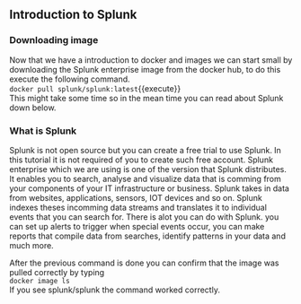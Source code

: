 ## Introduction to Splunk
### Downloading image
Now that we have a introduction to docker and images we can start small by downloading the Splunk enterprise image from the docker hub, to do this execute the following command.  
`docker pull splunk/splunk:latest`{{execute}}  
This might take some time so in the mean time you can read about Splunk down below.

### What is Splunk
Splunk is not open source but you can create a free trial to use Splunk. In this tutorial it is not required of you to create such free account. 
Splunk enterprise which we are using is one of the version that Splunk distributes. It enables you to search, analyse and visualize data that is comming from your components of your IT infrastructure or business. Splunk takes in data from websites, applications, sensors, IOT devices and so on. Splunk indexes theses incomming data streams and translates it to individual events that you can search for.
There is alot you can do with Splunk. you can set up alerts to trigger when special events occur, you can make reports that compile data from searches, identify patterns in your data and much more.   
  
After the previous command is done you can confirm that the image was pulled correctly by typing  
`docker image ls`  
If you see splunk/splunk the command worked correctly. 


